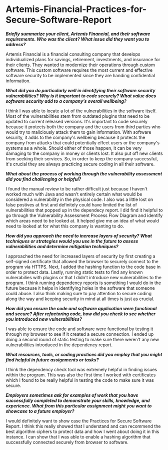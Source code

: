 # Artemis-Financial-Practices-for-Secure-Software-Report

**_Briefly summarize your client, Artemis Financial, and their software requirements. Who was the client? What issue did they want you to address?_**

Artemis Financial is a financial consulting company that develops individualized plans for savings, retirement, investments, and insurance for their clients. They wanted to modernize their operations through custom software. This custom software requires the most current and effective software security to be implemented since they are handing confidential information. 

**_What did you do particularly well in identifying their software security vulnerabilities? Why is it important to code securely? What value does software security add to a company’s overall wellbeing?_**

I think I was able to locate a lot of the vulnerabilities in the software itself. Most of the vulnerabilities stem from outdated plugins that need to be updated to current released versions. It's important to code securely because it protects both the company and the users from third parties who would try to maliciously attack them to gain information. With software security, it adds to the company's wellbeing because it protects the company from attacks that could potentially effect users or the company's systems as a whole. Should either of those happen, it can be very damaging to the company in money or clients lost. It also put off new clients from seeking their services. So, in order to keep the company successful, it's crucial they are always practicing secure coding in all their software.

**_What about the process of working through the vulnerability assessment did you find challenging or helpful?_**

I found the manual review to be rather difficult just because I haven't worked much with Java and wasn't entirely certain what would be considered a vulnerability in the physical code. I also was a little lost on false postives at first and definitely could have limited the list of vulnerabilities that popped up in the dependecy report. I did find it helpful to go through the Vulnerability Assessment Process Flow Diagram and identify which areas need to be looked at. It helped give me an idea of what would need to looked at for what this company is wanting to do.

**_How did you approach the need to increase layers of security? What techniques or strategies would you use in the future to assess vulnerabilities and determine mitigation techniques?_**

I approached the need for increased layers of security by first creating a self-signed certificate that allowed the browser to securely connect to the program via HTTPS. Next, I added the hashing function to the code base in order to protect data. Lastly, running static tests to find any known vulnerabilies with plugins or that I didn't introduce new vulnerabilities to the program. I think running dependency reports is something I would do in the future because it helps in identifying holes in the software that someone could abuse. I also think making sure to pay attention to secure coding along the way and keeping security in mind at all times is just as crucial. 

**_How did you ensure the code and software application were functional and secure? After refactoring code, how did you check to see whether you introduced new vulnerabilities?_**

I was able to ensure the code and software were functional by testing it through my browser to see if it created a secure connection. I ended up doing a second round of static testing to make sure there weren't any new vulnerabilities introduced in the dependency report.

**_What resources, tools, or coding practices did you employ that you might find helpful in future assignments or tasks?_**

I think the dependency check tool was extremely helpful in finding issues within the program. This was also the first time I worked with certificates which I found to be really helpful in testing the code to make sure it was secure. 

**_Employers sometimes ask for examples of work that you have successfully completed to demonstrate your skills, knowledge, and experience. What from this particular assignment might you want to showcase to a future employer?_**

I would definitely want to show case the Practices for Secure Software Report. I think this really showed that I understand and can recommend the best algorithm ciphers to protect data and how I went about doing it in this instance. I can show that I was able to enable a hashing algorithm that successfully connected securely from browser to software.
